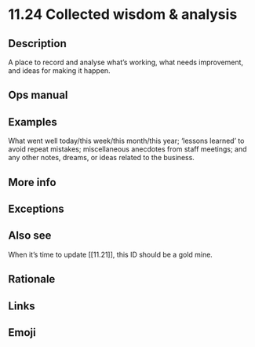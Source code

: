 # 11.24 Collected wisdom & analysis

## Description

A place to record and analyse what’s working, what needs improvement, and ideas for making it happen.

## Ops manual

## Examples

What went well today/this week/this month/this year; ‘lessons learned’ to avoid repeat mistakes; miscellaneous anecdotes from staff meetings; and any other notes, dreams, or ideas related to the business.

## More info
## Exceptions

## Also see

When it’s time to update [[11.21]], this ID should be a gold mine.

## Rationale
## Links
## Emoji

